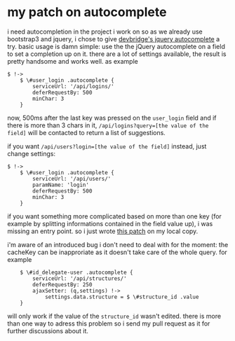 # my patch on autocomplete

i need autocompletion in the project i work on so as we already use bootstrap3
and jquery, i chose to give
[devbridge's jquery autocomplete](https://www.devbridge.com/sourcery/components/jquery-autocomplete/)
a try. basic usage is damn simple: use the the jQuery autocomplete on a field
to set a completion up on it. there are a lot of settings available, the
result is pretty handsome and works well. as example

    $ !->
        $ \#user_login .autocomplete {
            serviceUrl: '/api/logins/'
            deferRequestBy: 500
            minChar: 3
        }

now, 500ms after the last key was pressed on the `user_login` field and if
there is more than 3 chars in it, `/api/logins?query=[the value of the field]`
will be contacted to return a list of suggestions.

if you want `/api/users?login=[the value of the field]` instead, just change
settings:

    $ !->
        $ \#user_login .autocomplete {
            serviceUrl: '/api/users/'
            paramName: 'login'
            deferRequestBy: 500
            minChar: 3
        }

if you want something more complicated based on more than one key (for example
by splitting informations contained in the field value up), i was missing
an entry point. so i just wrote
[this patch](https://github.com/eiro/jQuery-Autocomplete/commit/f7e87a09797b5eddd994a00cba46e32a2a674f04)
on my local copy.

i'm aware of an introduced bug i don't need to deal with for the moment: the
cacheKey can be inapproriate as it doesn't take care of the whole query.
for example

        $ \#id_delegate-user .autocomplete {
            serviceUrl: '/api/structures/'
            deferRequestBy: 250
            ajaxSetter: (q,settings) !->
                settings.data.structure = $ \#structure_id .value
        }


will only work if the value of the `structure_id` wasn't edited. there is more
than one way to adress this problem so i send my pull request as it for further
discussions about it.
